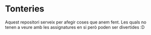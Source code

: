 # Tonteries
Aquest repositori serveix per afegir coses que anem fent.
Les quals no tenen a veure amb les assignatures en si però poden ser divertides :D
